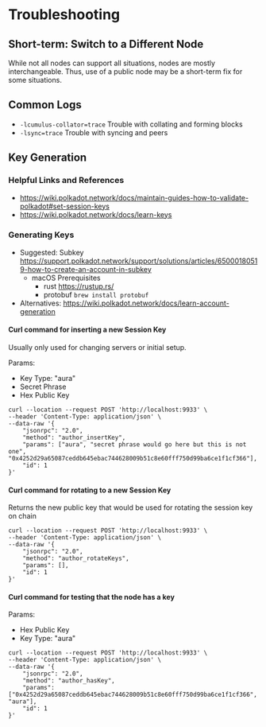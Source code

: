 # Troubleshooting

## Short-term: Switch to a Different Node

While not all nodes can support all situations, nodes are mostly interchangeable.
Thus, use of a public node may be a short-term fix for some situations.

## Common Logs

- `-lcumulus-collator=trace` Trouble with collating and forming blocks
- `-lsync=trace` Trouble with syncing and peers

## Key Generation

### Helpful Links and References

- https://wiki.polkadot.network/docs/maintain-guides-how-to-validate-polkadot#set-session-keys
- https://wiki.polkadot.network/docs/learn-keys

### Generating Keys

- Suggested: Subkey https://support.polkadot.network/support/solutions/articles/65000180519-how-to-create-an-account-in-subkey
  - macOS Prerequisites
    - rust https://rustup.rs/
    - protobuf `brew install protobuf`
- Alternatives: https://wiki.polkadot.network/docs/learn-account-generation

#### Curl command for inserting a new Session Key

Usually only used for changing servers or initial setup.

Params:

- Key Type: "aura"
- Secret Phrase
- Hex Public Key

```
curl --location --request POST 'http://localhost:9933' \
--header 'Content-Type: application/json' \
--data-raw '{
    "jsonrpc": "2.0",
    "method": "author_insertKey",
    "params": ["aura", "secret phrase would go here but this is not one", "0x4252d29a65087ceddb645ebac744628009b51c8e60fff750d99ba6ce1f1cf366"],
    "id": 1
}'
```

#### Curl command for rotating to a new Session Key

Returns the new public key that would be used for rotating the session key on chain

```
curl --location --request POST 'http://localhost:9933' \
--header 'Content-Type: application/json' \
--data-raw '{
    "jsonrpc": "2.0",
    "method": "author_rotateKeys",
    "params": [],
    "id": 1
}'
```

#### Curl command for testing that the node has a key

Params:

- Hex Public Key
- Key Type: "aura"

```
curl --location --request POST 'http://localhost:9933' \
--header 'Content-Type: application/json' \
--data-raw '{
    "jsonrpc": "2.0",
    "method": "author_hasKey",
    "params": ["0x4252d29a65087ceddb645ebac744628009b51c8e60fff750d99ba6ce1f1cf366", "aura"],
    "id": 1
}'
```
